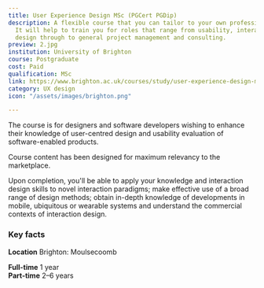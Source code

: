```yaml
---
title: User Experience Design MSc (PGCert PGDip)
description: A flexible course that you can tailor to your own professional interests.
  It will help to train you for roles that range from usability, interaction and interface
  design through to general project management and consulting.
preview: 2.jpg
institution: University of Brighton
course: Postgraduate
cost: Paid
qualification: MSc
link: https://www.brighton.ac.uk/courses/study/user-experience-design-msc-pgcert-pgdip.aspx
category: UX design
icon: "/assets/images/brighton.png"

---
```

The course is for designers and software developers wishing to enhance their knowledge of user-centred design and usability evaluation of software-enabled products.

Course content has been designed for maximum relevancy to the marketplace.

Upon completion, you'll be able to apply your knowledge and interaction design skills to novel interaction paradigms; make effective use of a broad range of design methods; obtain in-depth knowledge of developments in mobile, ubiquitous or wearable systems and understand the commercial contexts of interaction design.

### Key facts

**Location** Brighton: Moulsecoomb

**Full-time** 1 year  
**Part-time** 2–6 years